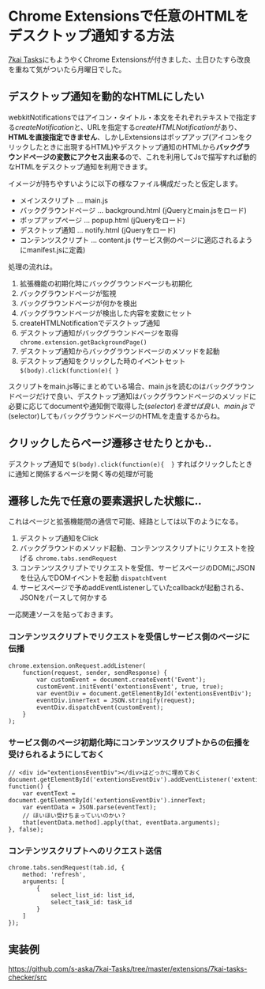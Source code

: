 # Chrome Extensionsで任意のHTMLをデスクトップ通知する方法

[7kai Tasks](http://tasks.7kai.org/)にもようやくChrome Extensionsが付きました、土日ひたすら改良を重ねて気がついたら月曜日でした。

## デスクトップ通知を動的なHTMLにしたい

webkitNotificationsではアイコン・タイトル・本文をそれぞれテキストで指定する*createNotification*と、URLを指定する*createHTMLNotification*があり、**HTMLを直接指定できません**、しかしExtensionsはポップアップ(アイコンをクリックしたときに出現するHTML)やデスクトップ通知のHTMLから**バックグラウンドページの変数にアクセス出来る**ので、これを利用してJsで描写すれば動的なHTMLをデスクトップ通知を利用できます。

イメージが持ちやすいように以下の様なファイル構成だったと仮定します。

- メインスクリプト ... main.js
- バックグラウンドページ ... background.html (jQueryとmain.jsをロード)
- ポップアップページ ... popup.html (jQueryをロード)
- デスクトップ通知 ... notify.html (jQueryをロード)
- コンテンツスクリプト ... content.js (サービス側のページに適応されるようにmanifest.jsに定義)

処理の流れは。

1. 拡張機能の初期化時にバックグラウンドページも初期化
2. バックグラウンドページが監視
3. バックグラウンドページが何かを検出
4. バックグラウンドページが検出した内容を変数にセット
5. createHTMLNotificationでデスクトップ通知
6. デスクトップ通知がバックグラウンドページを取得 `chrome.extension.getBackgroundPage()`
7. デスクトップ通知からバックグラウンドページのメソッドを起動
8. デスクトップ通知をクリックした時のイベントセット `$(body).click(function(e){ }`

スクリプトをmain.js等にまとめている場合、main.jsを読むのはバックグラウンドページだけで良い、デスクトップ通知はバックグラウンドページのメソッドに必要に応じてdocumentや通知側で取得した$(selector)を渡せば良い、main.jsで$(selector)してもバックグラウンドページのHTMLを走査するからね。

## クリックしたらページ遷移させたりとかも..

デスクトップ通知で `$(body).click(function(e){  }` すればクリックしたときに通知と関係するページを開く等の処理が可能

## 遷移した先で任意の要素選択した状態に..

これはページと拡張機能間の通信で可能、経路としては以下のようになる。

1. デスクトップ通知をClick
2. バックグラウンドのメソッド起動、コンテンツスクリプトにリクエストを投げる `chrome.tabs.sendRequest`
3. コンテンツスクリプトでリクエストを受信、サービスページのDOMにJSONを仕込んでDOMイベントを起動 `dispatchEvent`
4. サービスページで予めaddEventListenerしていたcallbackが起動される、JSONをパースして何かする

一応関連ソースを貼っておきます。

### コンテンツスクリプトでリクエストを受信しサービス側のページに伝播
    chrome.extension.onRequest.addListener(
        function(request, sender, sendResponse) {
            var customEvent = document.createEvent('Event');
            customEvent.initEvent('extentionsEvent', true, true);
            var eventDiv = document.getElementById('extentionsEventDiv');
            eventDiv.innerText = JSON.stringify(request);
            eventDiv.dispatchEvent(customEvent);
        }
    );

### サービス側のページ初期化時にコンテンツスクリプトからの伝播を受けられるようにしておく
    // <div id="extentionsEventDiv"></div>はどっかに埋めておく
    document.getElementById('extentionsEventDiv').addEventListener('extentionsEvent', function() {
        var eventText = document.getElementById('extentionsEventDiv').innerText;
        var eventData = JSON.parse(eventText);
        // ほいほい受けちまっていいのかい？
        that[eventData.method].apply(that, eventData.arguments);
    }, false);

### コンテンツスクリプトへのリクエスト送信
    chrome.tabs.sendRequest(tab.id, {
        method: 'refresh',
        arguments: [
            {
                select_list_id: list_id,
                select_task_id: task_id
            }
        ]
    });

## 実装例

<https://github.com/s-aska/7kai-Tasks/tree/master/extensions/7kai-tasks-checker/src>
